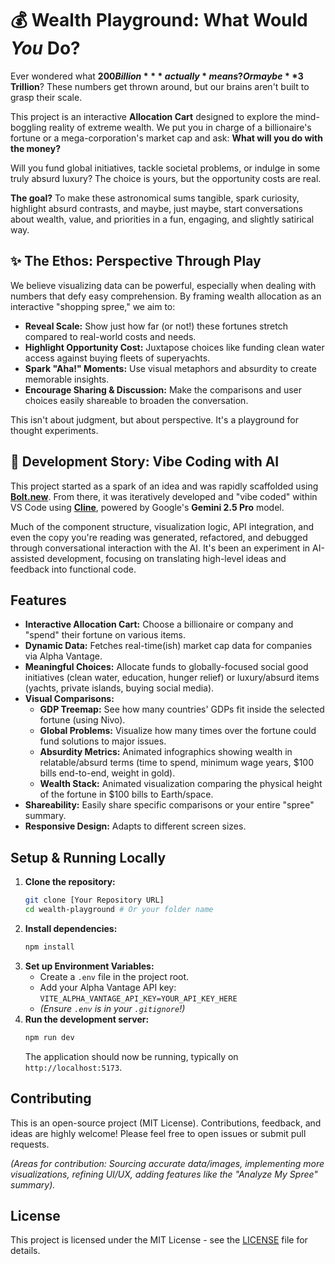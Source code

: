 # 💰 Wealth Playground: What Would *You* Do?

Ever wondered what **$200 Billion** *actually* means? Or maybe **$3 Trillion**? These numbers get thrown around, but our brains aren't built to grasp their scale.

This project is an interactive **Allocation Cart** designed to explore the mind-boggling reality of extreme wealth. We put you in charge of a billionaire's fortune or a mega-corporation's market cap and ask: **What will you do with the money?**

Will you fund global initiatives, tackle societal problems, or indulge in some truly absurd luxury? The choice is yours, but the opportunity costs are real.

**The goal?** To make these astronomical sums tangible, spark curiosity, highlight absurd contrasts, and maybe, just maybe, start conversations about wealth, value, and priorities in a fun, engaging, and slightly satirical way.

## ✨ The Ethos: Perspective Through Play

We believe visualizing data can be powerful, especially when dealing with numbers that defy easy comprehension. By framing wealth allocation as an interactive "shopping spree," we aim to:

*   **Reveal Scale:** Show just how far (or not!) these fortunes stretch compared to real-world costs and needs.
*   **Highlight Opportunity Cost:** Juxtapose choices like funding clean water access against buying fleets of superyachts.
*   **Spark "Aha!" Moments:** Use visual metaphors and absurdity to create memorable insights.
*   **Encourage Sharing & Discussion:** Make the comparisons and user choices easily shareable to broaden the conversation.

This isn't about judgment, but about perspective. It's a playground for thought experiments.

## 🤖 Development Story: Vibe Coding with AI

This project started as a spark of an idea and was rapidly scaffolded using **[Bolt.new](https://bolt.new/)**. From there, it was iteratively developed and "vibe coded" within VS Code using **[Cline](https://github.com/SaoudRizwan/cline)**, powered by Google's **Gemini 2.5 Pro** model.

Much of the component structure, visualization logic, API integration, and even the copy you're reading was generated, refactored, and debugged through conversational interaction with the AI. It's been an experiment in AI-assisted development, focusing on translating high-level ideas and feedback into functional code.

## Features

*   **Interactive Allocation Cart:** Choose a billionaire or company and "spend" their fortune on various items.
*   **Dynamic Data:** Fetches real-time(ish) market cap data for companies via Alpha Vantage.
*   **Meaningful Choices:** Allocate funds to globally-focused social good initiatives (clean water, education, hunger relief) or luxury/absurd items (yachts, private islands, buying social media).
*   **Visual Comparisons:**
    *   **GDP Treemap:** See how many countries' GDPs fit inside the selected fortune (using Nivo).
    *   **Global Problems:** Visualize how many times over the fortune could fund solutions to major issues.
    *   **Absurdity Metrics:** Animated infographics showing wealth in relatable/absurd terms (time to spend, minimum wage years, $100 bills end-to-end, weight in gold).
    *   **Wealth Stack:** Animated visualization comparing the physical height of the fortune in $100 bills to Earth/space.
*   **Shareability:** Easily share specific comparisons or your entire "spree" summary.
*   **Responsive Design:** Adapts to different screen sizes.

## Setup & Running Locally

1.  **Clone the repository:**
    ```bash
    git clone [Your Repository URL]
    cd wealth-playground # Or your folder name
    ```
2.  **Install dependencies:**
    ```bash
    npm install
    ```
3.  **Set up Environment Variables:**
    *   Create a `.env` file in the project root.
    *   Add your Alpha Vantage API key: `VITE_ALPHA_VANTAGE_API_KEY=YOUR_API_KEY_HERE`
    *   *(Ensure `.env` is in your `.gitignore`!)*
4.  **Run the development server:**
    ```bash
    npm run dev
    ```
    The application should now be running, typically on `http://localhost:5173`.

## Contributing

This is an open-source project (MIT License). Contributions, feedback, and ideas are highly welcome! Please feel free to open issues or submit pull requests.

*(Areas for contribution: Sourcing accurate data/images, implementing more visualizations, refining UI/UX, adding features like the "Analyze My Spree" summary).*

## License

This project is licensed under the MIT License - see the [LICENSE](LICENSE) file for details.
